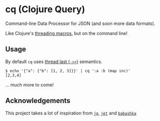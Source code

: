 # cq (Clojure Query)

Command-line Data Processor for JSON (and soon more data formats).

Like Clojure's [threading macros](https://clojure.org/guides/threading_macros), but on the command line!

## Usage

By default `cq` uses [thread last (`->>`)](https://clojure.org/guides/threading_macros#thread-last) semantics.

```
$ echo '{"a": {"b": [1, 2, 3]}}' | cq ':a :b (map inc)'
[2,3,4]
```

... much more to come!

## Acknowledgements

This project takes a lot of inspiration from [`jq`](https://stedolan.github.io/jq/), [`jet`](https://github.com/borkdude/jet) and [`babashka`](https://github.com/babashka/babashka)
